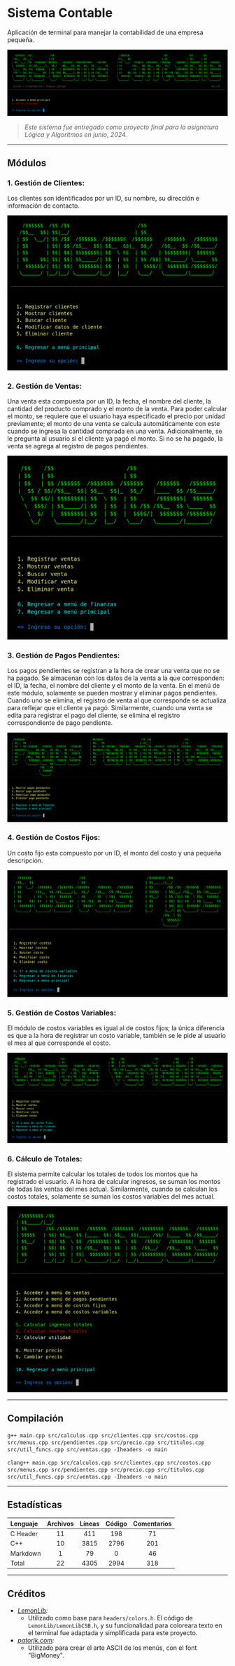 # Sistema Contable

Aplicación de terminal para manejar la contabilidad de una empresa pequeña.

![Pantalla inicial del sistema.](./assets/menu-inicial.png "Pantalla inicial del sistema.")

> *Este sistema fue entregado como proyecto final para la asignatura Lógica y Algoritmos en junio, 2024.*

---

## Módulos

### 1. Gestión de Clientes:

Los clientes son identificados por un ID, su nombre, su dirección e información de contacto.

![Menú de Gestión de Clientes.](./assets/menu-clientes.png "Menú de Gestión de Clientes.")

### 2. Gestión de Ventas:

Una venta esta compuesta por un ID, la fecha, el nombre del cliente, la cantidad del producto comprado y el monto de la venta. Para poder calcular el monto, se requiere que el usuario haya especificado el precio por unidad previamente; el monto de una venta se calcula automáticamente con este cuando se ingresa la cantidad comprada en una venta. Adicionalmente, se le pregunta al usuario si el cliente ya pagó el monto. Si no se ha pagado, la venta se agrega al registro de pagos pendientes.

![Menú de Gestión de Ventas.](./assets/menu-ventas.png "Menú de Gestión de Ventas.")

### 3. Gestión de Pagos Pendientes:

Los pagos pendientes se registran a la hora de crear una venta que no se ha pagado. Se almacenan con los datos de la venta a la que corresponden: el ID, la fecha, el nombre del cliente y el monto de la venta. En el menú de este módulo, solamente se pueden mostrar y eliminar pagos pendientes. Cuando uno se elimina, el registro de venta al que corresponde se actualiza para reflejar que el cliente ya pagó. Similarmente, cuando una venta se edita para registrar el pago del cliente, se elimina el registro correspondiente de pago pendiente.

![Menú de Gestión de Pagos Pendientes.](./assets/menu-pendientes.png "Menú de Gestión de Pagos Pendientes.")

### 4. Gestión de Costos Fijos:

Un costo fijo esta compuesto por un ID, el monto del costo y una pequeña descripción.

![Menú de Gestión de Costos Fijos.](./assets/menu-fijos.png "Menú de Gestión de Costos Fijos.")

### 5. Gestión de Costos Variables:

El módulo de costos variables es igual al de costos fijos; la única diferencia es que a la hora de registrar un costo variable, también se le pide al usuario el mes al que corresponde el costo.

![Menú de Gestión de Costos Variables.](./assets/menu-variables.png "Menú de Gestión de Costos Variables.")

### 6. Cálculo de Totales:

El sistema permite calcular los totales de todos los montos que ha registrado el usuario. A la hora de calcular ingresos, se suman los montos de todas las ventas del mes actual. Similarmente, cuando se calculan los costos totales, solamente se suman los costos variables del mes actual.

![Menú de Finanzas.](./assets/menu-finanzas.png "Menú de Finanzas.")

---

## Compilación

```
g++ main.cpp src/calculos.cpp src/clientes.cpp src/costos.cpp src/menus.cpp src/pendientes.cpp src/precio.cpp src/titulos.cpp src/util_funcs.cpp src/ventas.cpp -Iheaders -o main
```

```
clang++ main.cpp src/calculos.cpp src/clientes.cpp src/costos.cpp src/menus.cpp src/pendientes.cpp src/precio.cpp src/titulos.cpp src/util_funcs.cpp src/ventas.cpp -Iheaders -o main
```

---

## Estadísticas

| Lenguaje | Archivos | Líneas | Código | Comentarios |
| :------- | :------: | :----: | :----: | :---------: |
| C Header | 11       | 411    | 198    | 71          |
| C++      | 10       | 3815   | 2796   | 201         |
| Markdown | 1        | 79     | 0      | 46          |
| Total    | 22       | 4305   | 2994   | 318         |

---

## Créditos

* *[LemonLib](https://github.com/sea2horses/LemonLib):*
    * Utilizado como base para ```headers/colors.h```. El código de ```LemonLib/LemonLibCSB.h```, y su funcionalidad para coloreara texto en el terminal fue adaptada y simplificada para este proyecto.
* *[patorjk.com](http://patorjk.com/software/taag/):*
    * Utilizado para crear el arte ASCII de los menús, con el font "BigMoney".
